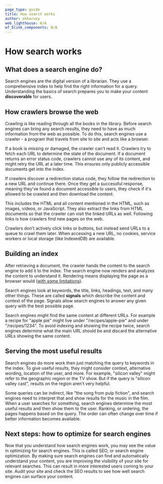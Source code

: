 ```yaml
---
page_type: guide
title: How search works
author: ekharvey
web_lighthouse: N/A
wf_blink_components: N/A
---
```


# How search works

## What does a search engine do?

Search engines are the digital version of a librarian. They use a comprehensive
index to help find the right information for a query. Understanding the basics
of search prepares you to make your content **discoverable** for users.

## How crawlers browse the web

Crawling is like reading through all the books in the library. Before search
engines can bring any search results, they need to have as much information from
the web as possible. To do this, search engines use a crawler - a program that
travels from site to site and acts like a browser. 

If a book is missing or damaged, the crawler can't read it. Crawlers try to
fetch each URL to determine the state of the document. If a document returns an
error status code, crawlers cannot use any of its content, and might retry the
URL at a later time. This ensures only publicly accessible documents get into
the index.

If crawlers discover a redirection status code, they follow the redirection to a
new URL and continue there. Once they get a successful response, meaning they've
found a document accessible to users, they check if it's allowed to be crawled
and then download the content. 

This includes the HTML and all content mentioned in the HTML, such as images,
videos, or JavaScript. They also extract the links from HTML documents so that
the crawler can visit the linked URLs as well. Following links is how crawlers
find new pages on the web.

Crawlers don't actively click links or buttons, but instead send URLs to a queue
to crawl them later. When accessing a new URL, no cookies, service workers or
local storage (like IndexedDB) are available.

## Building an index

After retrieving a document, the crawler hands the content to the search engine
to add it to the index. The search engine now renders and analyzes the content
to understand it. Rendering means displaying the page as a browser would
([with some limitations](https://developers.google.com/search/docs/guides/rendering)).

Search engines look at keywords, the title, links, headings, text, and many
other things. These are called **signals** which describe the content and
context of the page. Signals allow search engines to answer any given query with
the best possible page. 

Search engines might find the same content at different URLs. For example a
recipe for "apple pie" might live under "/recipes/apple-pie" and under
"/recipes/1234". To avoid indexing and showing the recipe twice, search engines
determine what the main URL should be and discard the alternative URLs showing
the same content.

## Serving the most useful results

Search engines do more work then just matching the query to keywords in the
index. To give useful results, they might consider context, alternative wording,
location of the user, and more. For example, "silicon valley" might refer to the
geographic region or the TV show. But if the query is "silicon valley cast",
results on the region aren't very helpful. 

Some queries can be indirect, like "the song from pulp fiction", and search
engines need to interpret that and show  results for the music in the film. When
a user searches for something, search engines determine the most useful results
and then show them to the user. Ranking, or ordering, the pages happens based on
the query. The order can often change over time if better information becomes
available. 

## Next steps: how to optimize for search engines

Now that you understand how search engines work, you may see the value in
optimizing for search engines. This is called SEO, or search engine
optimization. By making sure search engines can find and automatically
understand your content, you are improving the visibility of your site for
relevant searches. This can result in more interested users coming to your site.
 Audit your site and check the SEO results to see how well search engines can
surface your content.